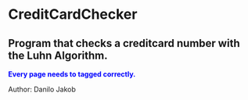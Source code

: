 # CreditCardChecker

Program that checks a creditcard number with the Luhn Algorithm.
---
<span style="color: blue"><strong>Every page needs to tagged correctly.</strong></span>

Author: Danilo Jakob
